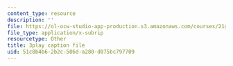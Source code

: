```yaml
---
content_type: resource
description: ''
file: https://ol-ocw-studio-app-production.s3.amazonaws.com/courses/21g-107-chinese-i-streamlined-fall-2014/51c8b4b62b2c506da280d075bc797709_M_gQolc3clM.vtt
file_type: application/x-subrip
resourcetype: Other
title: 3play caption file
uid: 51c8b4b6-2b2c-506d-a280-d075bc797709
---
```


